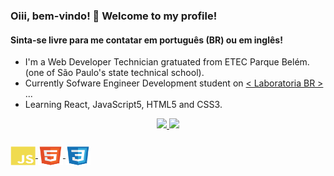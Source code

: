 ### Oiii, bem-vindo! 👋 Welcome to my profile! 
#### Sinta-se livre para me contatar em português (BR) ou em inglês! 
- I'm a Web Developer Technician gratuated from ETEC Parque Belém. (one of São Paulo's state technical school).  
- Currently Sofware Engineer Development student on [ < Laboratoria BR > ](https://www.laboratoria.la/br) ...
- Learning React, JavaScript5, HTML5 and CSS3.

<div align="center">
  <a href="https://github.com/vivisoares">
  <img height="185em" src="https://github-readme-stats.vercel.app/api?username=vivisoares&show_icons=true&theme=dracula&include_all_commits=true&count_private=true"/>
  <img height="185em" src="https://github-readme-stats.vercel.app/api/top-langs/?username=vivisoares&layout=compact&langs_count=7&theme=dracula"/>
</div>
<div style="display: inline_block; margin-top: 0.6em; align-content: center" ><br>
  <img align="center" alt="Rafa-Js" height="30" width="40" src="https://raw.githubusercontent.com/devicons/devicon/master/icons/javascript/javascript-plain.svg">
  <img align="center" alt="Rafa-HTML" height="30" width="40" src="https://raw.githubusercontent.com/devicons/devicon/master/icons/html5/html5-original.svg">
  <img align="center" alt="Rafa-CSS" height="30" width="40" src="https://raw.githubusercontent.com/devicons/devicon/master/icons/css3/css3-original.svg">
</div>
